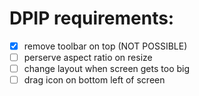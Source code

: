 # DPIP requirements:

- [x] remove toolbar on top (NOT POSSIBLE)
- [ ] perserve aspect ratio on resize
- [ ] change layout when screen gets too big
- [ ] drag icon on bottom left of screen
